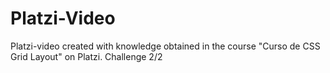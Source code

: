 # Platzi-Video
Platzi-video created with knowledge obtained in the course "Curso de CSS Grid Layout" on Platzi. Challenge 2/2
